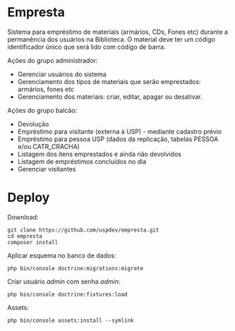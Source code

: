 # Empresta

Sistema para empréstimo de materiais (armários, CDs, Fones etc) durante a
permanência dos usuários na Biblioteca. O material deve ter um código 
identificador único que será lido com código de barra.

Ações do grupo administrador:

 - Gerenciar usuários do sistema
 - Gerenciamento dos tipos de materiais que serão emprestados: armários, fones etc
 - Gerenciamento dos materiais: criar, editar, apagar ou desativar.
 
 Ações do grupo balcão:

 - Devolução
 - Empréstimo para visitante (externa à USP) - mediante cadastro prévio
 - Empréstimo para pessoa USP (dados da replicação, tabelas PESSOA e/ou CATR_CRACHA)
 - Listagem dos itens emprestados e ainda não devolvidos
 - Listagem de empréstimos concluídos no dia
 - Gerenciar visitantes

# Deploy

Download:

    git clone https://github.com/uspdev/empresta.git
    cd empresta
    composer install

Aplicar esquema no banco de dados:

    php bin/console doctrine:migrations:migrate

Criar usuário *admin* com senha *admin*:

    php bin/console doctrine:fixtures:load

Assets:

    php bin/console assets:install --symlink
